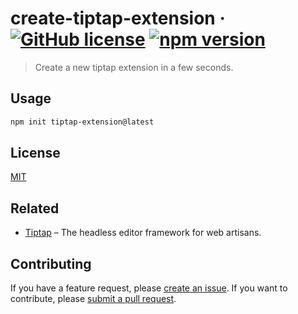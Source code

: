 # create-tiptap-extension &middot; [![GitHub license](https://img.shields.io/badge/license-MIT-blue.svg)](https://github.com/facebook/react/blob/main/LICENSE) [![npm version](https://img.shields.io/npm/v/create-tiptap-extension.svg?style=flat)](https://www.npmjs.com/package/create-tiptap-extension)

> Create a new tiptap extension in a few seconds.

## Usage

```bash
npm init tiptap-extension@latest
```

## License

[MIT](/LICENSE)

## Related

- [Tiptap](https://tiptap.dev/) – The headless editor framework for web artisans.

## Contributing

If you have a feature request, please [create an issue](https://github.com/bdbch/create-tiptap-extension/issues/new/choose). If you want to contribute, please [submit a pull request](https://github.com/bdbch/create-tiptap-extension/compare).
